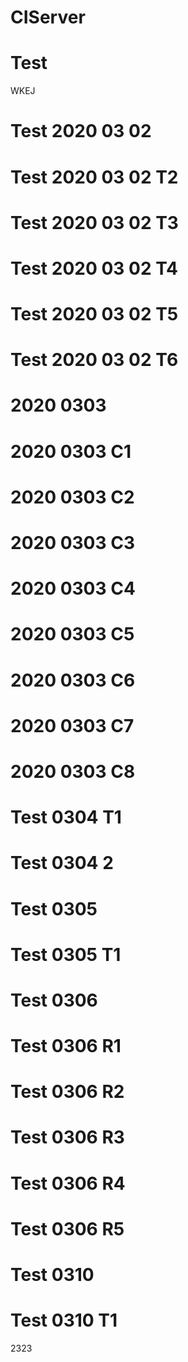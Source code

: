 # CIServer
# Test
WKEJ
# Test 2020 03 02
# Test 2020 03 02 T2
# Test 2020 03 02 T3
# Test 2020 03 02 T4
# Test 2020 03 02 T5
# Test 2020 03 02 T6
# 2020 0303
# 2020 0303 C1
# 2020 0303 C2
# 2020 0303 C3
# 2020 0303 C4
# 2020 0303 C5
# 2020 0303 C6
# 2020 0303 C7
# 2020 0303 C8
# Test 0304 T1
# Test 0304 2
# Test 0305
# Test 0305 T1
# Test 0306
# Test 0306 R1
# Test 0306 R2
# Test 0306 R3
# Test 0306 R4
# Test 0306 R5
# Test 0310 
# Test 0310 T1
2323
